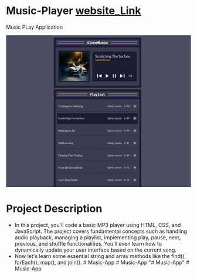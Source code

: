 # Music-Player [website_Link](https://kumarshivam04203.github.io/Music-Player/)
Music PLay Application

![Main Page](music.png)

# Project Description
* In this project, you'll code a basic MP3 player using HTML, CSS, and JavaScript. The project covers fundamental concepts such as handling audio playback, managing a playlist, implementing play, pause, next, previous, and shuffle functionalities. You'll even learn how to dynamically update your user interface based on the current song.
* Now let's learn some essential string and array methods like the find(), forEach(), map(), and join().
#   M u s i c - A p p 
 
 #   M u s i c - A p p 
 
 "# Music-App" 
#   M u s i c - A p p 
 
 